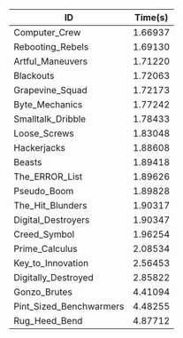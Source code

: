 |ID|Time(s)|
|-|-|
|Computer_Crew|1.66937|
|Rebooting_Rebels|1.69130|
|Artful_Maneuvers|1.71220|
|Blackouts|1.72063|
|Grapevine_Squad|1.72173|
|Byte_Mechanics|1.77242|
|Smalltalk_Dribble|1.78433|
|Loose_Screws|1.83048|
|Hackerjacks|1.88608|
|Beasts|1.89418|
|The_ERROR_List|1.89626|
|Pseudo_Boom|1.89828|
|The_Hit_Blunders|1.90317|
|Digital_Destroyers|1.90347|
|Creed_Symbol|1.96254|
|Prime_Calculus|2.08534|
|Key_to_Innovation|2.56453|
|Digitally_Destroyed|2.85822|
|Gonzo_Brutes|4.41094|
|Pint_Sized_Benchwarmers|4.48255|
|Rug_Heed_Bend|4.87712|
